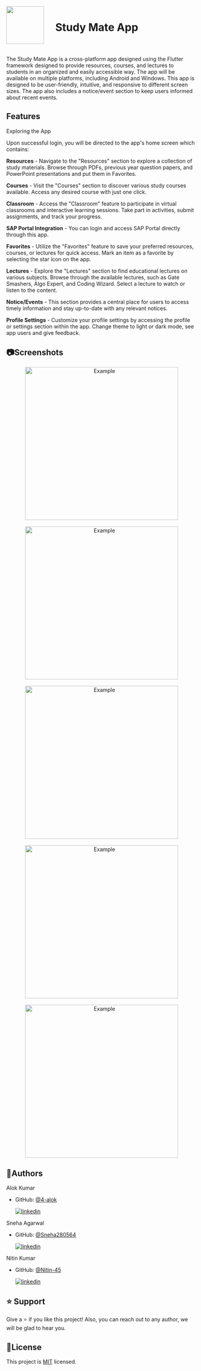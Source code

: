 <div style="overflow: auto;">
    <img src="https://i.imgur.com/5Pe9REQs.jpg" style="float: left; width: 100px; margin-right: 30px;">
    <h1 style="float: left;">Study Mate App</h1>
</div>

<br/>

The Study Mate App is a cross-platform app designed using the Flutter framework designed to provide resources, courses, and lectures to students in an organized and easily accessible way. The app will be available on multiple platforms, including Android and Windows. This app is designed to be user-friendly, intuitive, and responsive to different screen sizes. The app also includes a notice/event section to keep users informed about recent events.

<!-- <br/> -->

## Features

Exploring the App

Upon successful login, you will be directed to the app's home screen which contains:

**Resources** - Navigate to the "Resources" section to explore a collection of study materials. Browse through PDFs, previous year question papers, and PowerPoint presentations and put them in Favorites.

**Courses** - Visit the "Courses" section to discover various study courses available. Access any desired course with just one click.

**Classroom** - Access the "Classroom" feature to participate in virtual classrooms and interactive learning sessions.
Take part in activities, submit assignments, and track your progress.

**SAP Portal Integration** - You can login and access SAP Portal directly through this app.

**Favorites** - Utilize the "Favorites" feature to save your preferred resources, courses, or lectures for quick access.
Mark an item as a favorite by selecting the star icon on the app.

**Lectures** - Explore the "Lectures" section to find educational lectures on various subjects. Browse through the available lectures, such as Gate Smashers, Algo Expert, and Coding Wizard. Select a lecture to watch or listen to the content.

**Notice/Events** - This section provides a central place for users to access timely information and stay up-to-date with any relevant notices.

**Profile Settings** - Customize your profile settings by accessing the profile or settings section within the app. Change theme to light or dark mode, see app users and give feedback.

## 📷Screenshots

<p><center>
<img width="405px" alt="Example" src="https://i.imgur.com/5eKpqvX.jpg"/>
<br></br>
<img width="405px" alt="Example" src="https://i.imgur.com/ErKZFTll.jpg"/>
<br></br>
<img width="405px" alt="Example" src="https://i.imgur.com/F4tx52ml.jpg"/>
<br></br>
<img width="405px" alt="Example" src="https://i.imgur.com/dYbjirel.jpg"/>
<br></br>
<img width="405px" alt="Example" src="https://i.imgur.com/aL8Y6Dsl.jpg"/>
</center>
</p>

## 👥Authors

Alok Kumar

- GitHub: [@4-alok](https://github.com/4-alok)
  <br>

  [![linkedin](https://img.shields.io/badge/linkedin-0A66C2?style=for-the-badge&logo=linkedin&logoColor=white)](https://www.linkedin.com/in/4-alok/)

Sneha Agarwal

- GitHub: [@Sneha280564](https://github.com/Sneha280564)
  <br>

  [![linkedin](https://img.shields.io/badge/linkedin-0A66C2?style=for-the-badge&logo=linkedin&logoColor=white)](https://www.linkedin.com/in/sneha-agarwal-sa19)

Nitin Kumar

- GitHub: [@Nitin-45](https://github.com/Nitin-45)
  <br>

  [![linkedin](https://img.shields.io/badge/linkedin-0A66C2?style=for-the-badge&logo=linkedin&logoColor=white)](https://www.linkedin.com/in/nitin-kumar-4a07681b8/)

## ⭐️ Support

Give a ⭐️ if you like this project! Also, you can reach out to any author, we will be glad to hear you.

## 📝License

This project is [MIT](https://github.com/Minor-Project-Study-Mate/StudyMate-App/blob/main/LICENSE) licensed.

